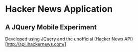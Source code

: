 # Hacker News Application
## A JQuery Mobile Experiment

Developed using JQuery and the unofficial (Hacker News API)[http://api.ihackernews.com/]